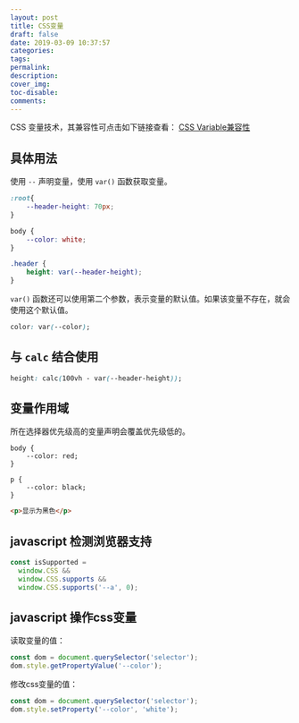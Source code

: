 ```yaml
---
layout: post
title: CSS变量
draft: false
date: 2019-03-09 10:37:57
categories:
tags:
permalink:
description:
cover_img:
toc-disable:
comments:
---
```


CSS 变量技术，其兼容性可点击如下链接查看： [CSS Variable兼容性](https://caniuse.com/#search=CSS%20Variable)

## 具体用法

使用 `--` 声明变量，使用 `var()` 函数获取变量。

```css
:root{
    --header-height: 70px;
}

body {
    --color: white;
}

.header {
    height: var(--header-height);
}
```

`var()` 函数还可以使用第二个参数，表示变量的默认值。如果该变量不存在，就会使用这个默认值。

```css
color: var(--color);
```

## 与 `calc` 结合使用

```css
height: calc(100vh - var(--header-height));
```

## 变量作用域

所在选择器优先级高的变量声明会覆盖优先级低的。

```
body {
    --color: red;
}

p {
    --color: black;
}
```

```html
<p>显示为黑色</p>
```

## javascript 检测浏览器支持

```javascript
const isSupported =
  window.CSS &&
  window.CSS.supports &&
  window.CSS.supports('--a', 0);
```

## javascript 操作css变量

读取变量的值：
```javascript
const dom = document.querySelector('selector');
dom.style.getPropertyValue('--color');
```

修改css变量的值：
```javascript
const dom = document.querySelector('selector');
dom.style.setProperty('--color', 'white');
```
